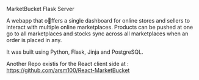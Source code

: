 MarketBucket Flask Server

A webapp that o􏰀ffers a single dashboard for online stores and sellers to interact with multiple online marketplaces. Products can be pushed at one go to all marketplaces and stocks sync across all marketplaces when an order is placed in any.

It was built using Python, Flask, Jinja and PostgreSQL.

Another Repo existis for the React client side at :
https://github.com/arsm100/React-MarketBucket